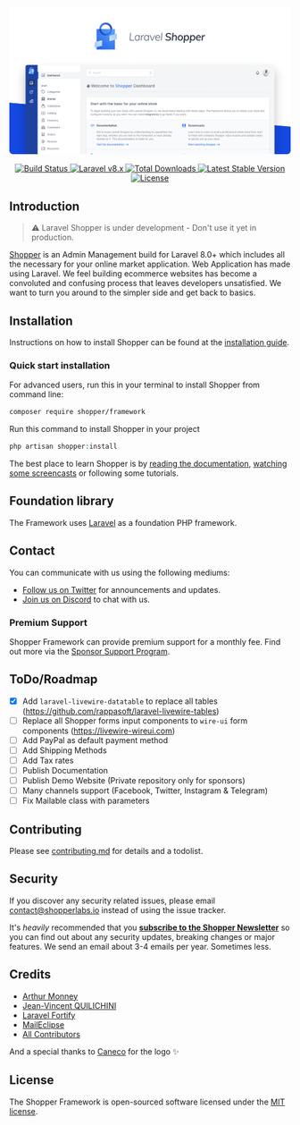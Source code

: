 <p align="center">
    <a href="https://laravelshopper.io" title="Shopper Dashboard Screenshoot"><img src="https://github.com/shopperlabs/art/blob/main/socialcard.png"></a>
</p>

<p align="center">
    <a href="https://github.com/shopperlabs/framework/actions">
        <img src="https://github.com/shopperlabs/framework/workflows/tests/badge.svg" alt="Build Status">
    </a>
    <a href="https://laravel.com">
        <img alt="Laravel v8.x" src="https://img.shields.io/badge/Laravel-v8.x-FF2D20">
    </a>
    <a href="https://packagist.org/packages/shopper/framework">
        <img src="https://img.shields.io/packagist/dt/shopper/framework" alt="Total Downloads">
    </a>
    <a href="https://packagist.org/packages/shopper/framework">
        <img src="https://img.shields.io/packagist/v/shopper/framework" alt="Latest Stable Version">
    </a>
    <a href="https://packagist.org/packages/shopper/framework">
        <img src="https://img.shields.io/packagist/l/shopper/framework" alt="License">
    </a>
</p>

## Introduction
> ⚠️ Laravel Shopper is under development - Don't use it yet in production.

[Shopper](https://laravelshopper.io) is an Admin Management build for Laravel 8.0+ which includes all the necessary for your online market application.
Web Application has made using Laravel. We feel building ecommerce websites has become a convoluted and confusing process that leaves developers unsatisfied.
We want to turn you around to the simpler side and get back to basics.

## Installation

Instructions on how to install Shopper can be found at the [installation guide](https://docs.laravelshopper.io/docs/installation).

### Quick start installation

For advanced users, run this in your terminal to install Shopper from command line:

``` bash
composer require shopper/framework
```

Run this command to install Shopper in your project

```php
php artisan shopper:install
```

The best place to learn Shopper is by [reading the documentation](https://docs.laravelshopper.io), [watching some screencasts](https://docs.laravelshopper.io/screencasts) or following some tutorials.

## Foundation library

The Framework uses [Laravel](https://laravel.com) as a foundation PHP framework.

## Contact

You can communicate with us using the following mediums:

* [Follow us on Twitter](https://twitter.com/laravelshopper) for announcements and updates.
* [Join us on Discord](https://laravelshopper.io/discord) to chat with us.

### Premium Support

Shopper Framework can provide premium support for a monthly fee. Find out more via the [Sponsor Support Program](https://github.com/sponsors/sense).

## ToDo/Roadmap
- [x] Add `laravel-livewire-datatable` to replace all tables (https://github.com/rappasoft/laravel-livewire-tables)
- [ ] Replace all Shopper forms input components to `wire-ui` form components (https://livewire-wireui.com)
- [ ] Add PayPal as default payment method
- [ ] Add Shipping Methods
- [ ] Add Tax rates
- [ ] Publish Documentation 
- [ ] Publish Demo Website (Private repository only for sponsors)
- [ ] Many channels support (Facebook, Twitter, Instagram & Telegram)
- [ ] Fix Mailable class with parameters

## Contributing

Please see [contributing.md](CONTRIBUTING.md) for details and a todolist.

## Security

If you discover any security related issues, please email contact@shopperlabs.io instead of using the issue tracker.

It's _heavily_ recommended that you **[subscribe to the Shopper Newsletter](http://laravelshopper.io)** so you can find out about any security updates, breaking changes or major features.
We send an email about 3-4 emails per year. Sometimes less.

## Credits

- [Arthur Monney][link-author]
- [Jean-Vincent QUILICHINI][link-author-2]
- [Laravel Fortify](https://github.com/laravel/fortify)
- [MailEclipse](https://github.com/Qoraiche/laravel-mail-editor)
- [All Contributors][link-contributors]

And a special thanks to [Caneco](https://twitter.com/caneco) for the logo ✨

## License

The Shopper Framework is open-sourced software licensed under the [MIT license](https://opensource.org/licenses/MIT).

[link-author]: https://github.com/mckenziearts
[link-author-2]: https://github.com/sense
[link-contributors]: ../../contributors

